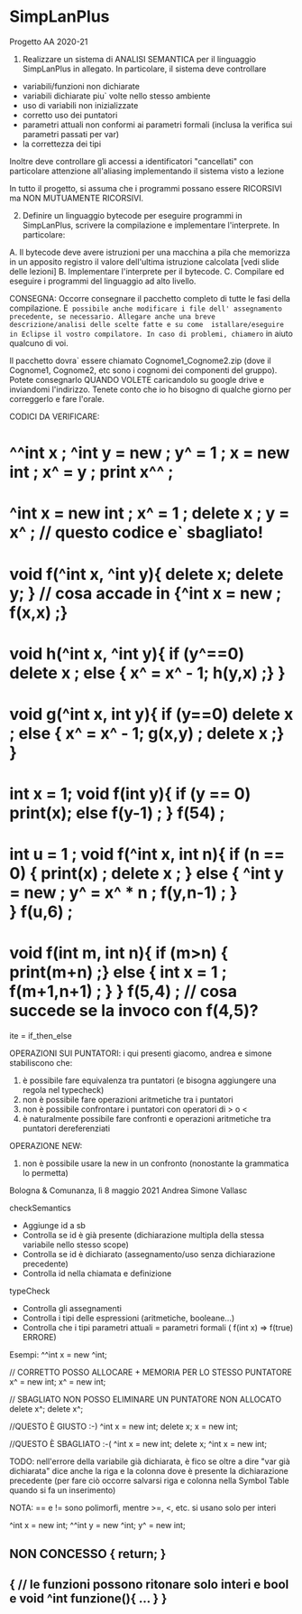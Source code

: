 # SimpLanPlus

Progetto AA 2020-21

1) Realizzare un sistema di ANALISI SEMANTICA per il linguaggio SimpLanPlus in allegato.
In  particolare, il sistema deve controllare

* variabili/funzioni non dichiarate
* variabili dichiarate piu` volte nello stesso ambiente 
* uso di variabili non inizializzate
* corretto uso dei puntatori
* parametri attuali non conformi ai parametri formali (inclusa la verifica sui 
  parametri passati per var)
* la correttezza dei tipi 

Inoltre deve controllare gli accessi a identificatori "cancellati" con particolare
attenzione all'aliasing implementando il sistema visto a lezione

In tutto il progetto, si assuma che i programmi possano essere RICORSIVI ma NON MUTUAMENTE RICORSIVI.

2) Definire un linguaggio bytecode per eseguire programmi in SimpLanPlus, scrivere 
la compilazione e implementare l'interprete. In particolare:

A. Il bytecode deve avere istruzioni per una macchina a pila che memorizza in un 
   apposito registro il valore dell'ultima istruzione calcolata [vedi slide delle lezioni]
B. Implementare l'interprete per il bytecode.
C. Compilare ed eseguire i programmi del linguaggio ad alto livello.

CONSEGNA: Occorre consegnare il pacchetto completo di tutte le fasi della compilazione.
E` possibile anche modificare i file dell' assegnamento precedente, se necessario.
Allegare anche una breve descrizione/analisi delle scelte fatte e su come 
istallare/eseguire in Eclipse il vostro compilatore. In caso di problemi, chiamero`
in aiuto qualcuno di voi.

Il pacchetto dovra` essere chiamato Cognome1_Cognome2.zip (dove il Cognome1, Cognome2,
etc sono i cognomi dei componenti del gruppo). Potete consegnarlo QUANDO VOLETE caricandolo 
su google drive e inviandomi l'indirizzo. Tenete
conto che io ho bisogno di qualche giorno per correggerlo e fare l'orale.



CODICI DA VERIFICARE:

^^int x ; ^int y = new ; y^ = 1 ; x = new int ; x^ = y ; print x^^ ;
=====
 ^int x = new int ; x^ = 1 ; delete x ; y = x^ ;   // questo codice e` sbagliato!
=====
void f(^int x, ^int y){ delete x; delete y; } 
    //  cosa accade in {^int x = new ; f(x,x) ;} 
=====
void h(^int x, ^int y){ if (y^==0) delete x ; else { x^ = x^ - 1; h(y,x) ;} }
=====
void g(^int x, int y){ if (y==0) delete x ; else { x^ = x^ - 1; g(x,y) ; delete x ;} }
=====
int x = 1;
void f(int y){ if (y == 0) print(x); else  f(y-1) ; }
f(54) ;
=====
int u = 1 ;
void f(^int x, int n){ 
	if (n == 0) { print(x) ; delete x ; }
	else { ^int y = new ; y^ = x^ * n ; f(y,n-1) ; }	
}
f(u,6) ;
=====
void f(int m, int n){
	if (m>n) { print(m+n) ;}
	else { int x = 1 ; f(m+1,n+1) ; }
}
f(5,4) ;
// cosa succede se la invoco con f(4,5)?
=====





ite = if_then_else

OPERAZIONI SUI PUNTATORI:
i qui presenti giacomo, andrea e simone stabiliscono che:
1. è possibile fare equivalenza tra puntatori (e bisogna aggiungere una regola nel typecheck)
2. non è possibile fare operazioni aritmetiche tra i puntatori
3. non è possibile confrontare i puntatori con operatori di > o <
4. è naturalmente possibile fare confronti e operazioni aritmetiche tra puntatori dereferenziati

OPERAZIONE NEW:
1. non è possibile usare la new in un confronto (nonostante la grammatica lo permetta)

Bologna & Comunanza, lì 8 maggio 2021
                                                                                                                        Andrea
                                                                                                                        Simone
                                                                                                                        Vallasc


                                                                                                        
checkSemantics
- Aggiunge id a sb
- Controlla se id è già presente (dichiarazione multipla della stessa variabile nello stesso scope)
- Controlla se id è dichiarato (assegnamento/uso senza dichiarazione precedente)
- Controlla id nella chiamata e definizione

typeCheck
- Controlla gli assegnamenti
- Controlla i tipi delle espressioni (aritmetiche, booleane...)
- Controlla che i tipi parametri attuali = parametri formali (  f(int x) => f(true) ERRORE)

Esempi:
^^int x = new ^int;

// CORRETTO POSSO ALLOCARE + MEMORIA PER LO STESSO PUNTATORE
x^ = new int;
x^ = new int;

// SBAGLIATO NON POSSO ELIMINARE UN PUNTATORE NON ALLOCATO
delete x^;
delete x^;

//QUESTO È GIUSTO :-)
^int x = new int;
delete x;
x = new int;

//QUESTO È SBAGLIATO :-(
^int x = new int;
delete x;
^int x = new int;

TODO:
nell'errore della variabile già dichiarata, è fico se oltre a dire "var già dichiarata"
dice anche la riga e la colonna dove è presente la dichiarazione precedente
(per fare ciò occorre salvarsi riga e colonna nella Symbol Table quando si fa un inserimento)

NOTA: == e != sono polimorfi, mentre >=, <, etc. si usano solo per interi


^int x = new int;
^^int y = new ^int;
y^ = new int;


NON CONCESSO
{
  return;
}
-------------------------
{ // le funzioni possono ritonare solo interi e bool e void 
  ^int funzione(){
    ...
  }
}
--------------------------
